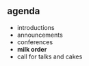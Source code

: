 ## agenda
 - introductions
 - announcements
 - conferences
 - **milk order**
 - call for talks and cakes
